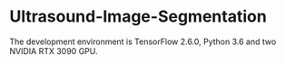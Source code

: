 # Ultrasound-Image-Segmentation

The development environment is TensorFlow 2.6.0, Python 3.6 and two NVIDIA RTX 3090 GPU.
